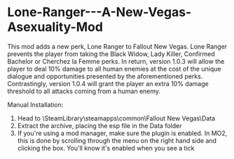 # Lone-Ranger---A-New-Vegas-Asexuality-Mod
This mod adds a new perk, Lone Ranger to Fallout New Vegas. Lone Ranger prevents the player from taking the Black Widow, Lady Killer, Confirmed Bachelor or Cherchez la Femme perks. In return, version 1.0.3 will allow the player to deal 10% damage to all human enemies at the cost of the unique dialogue and opportunities presented by the aforementioned perks. Contrastingly, version 1.0.4 will grant the player an extra 10% damage threshold to all attacks coming from a human enemy.


Manual Installation:

1. Head to \SteamLibrary\steamapps\common\Fallout New Vegas\Data
2. Extract the archive, placing the esp file in the Data folder
3. If you're using a mod manager, make sure the plugin is enabled. In MO2, this is done by scrolling through the menu on the right hand side and clicking the box. You'll know it's enabled when you see a tick
